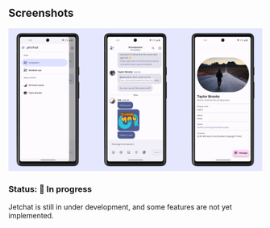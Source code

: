 

## Screenshots

<img src="screenshots/screenshots.png"/>

### Status: 🚧 In progress

Jetchat is still in under development, and some features are not yet implemented.

